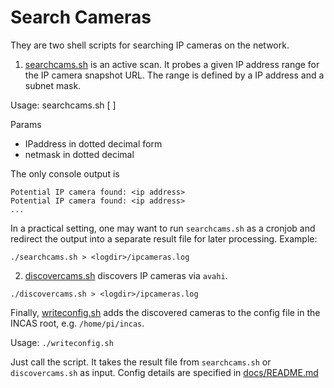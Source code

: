 # Search Cameras

They are two shell scripts for searching IP cameras on the network. 

1. [searchcams.sh](searchcams.sh) is an active scan. It probes a given IP address range for the IP camera snapshot URL. The range is defined by a IP address and a subnet mask.

Usage: searchcams.sh [<IPaddress> <netmask>]

Params

- IPaddress in dotted decimal form
- netmask in dotted decimal

The only console output is 
```
Potential IP camera found: <ip address>
Potential IP camera found: <ip address>
...
```

In a practical setting, one may want to run `searchcams.sh` as a cronjob and redirect the output into a separate result file for later processing. Example:

```
./searchcams.sh > <logdir>/ipcameras.log
```


2. [discovercams.sh](discovercams.sh) discovers IP cameras via `avahi`.

```
./discovercams.sh > <logdir>/ipcameras.log
```

Finally, [writeconfig.sh](writeconfig.sh) adds the discovered cameras to the config file in the INCAS root, e.g. `/home/pi/incas`. 

Usage: `./writeconfig.sh`

Just call the script. It takes the result file from `searchcams.sh` or `discovercams.sh` as input. Config details are specified in [docs/README.md](../../docs/README.md#config-file-dependencies-and-specification)
